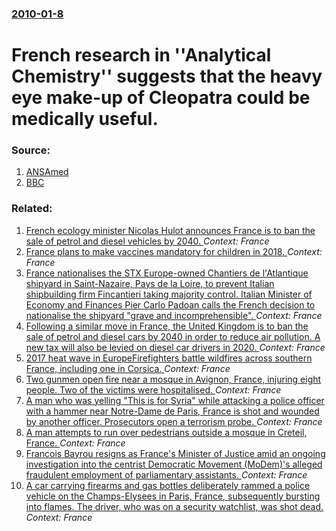 ### [2010-01-8](/news/2010/01/8/index.md)

# French research in ''Analytical Chemistry'' suggests that the heavy eye make-up of Cleopatra could be medically useful. 




### Source:

1. [ANSAmed](http://www.ansamed.info/en/top/ME13.XAM12193.html)
2. [BBC](http://news.bbc.co.uk/2/hi/health/8447851.stm)

### Related:

1. [French ecology minister Nicolas Hulot announces France is to ban the sale of petrol and diesel vehicles by 2040. ](/news/2017/07/6/french-ecology-minister-nicolas-hulot-announces-france-is-to-ban-the-sale-of-petrol-and-diesel-vehicles-by-2040.md) _Context: France_
2. [France plans to make vaccines mandatory for children in 2018. ](/news/2017/07/5/france-plans-to-make-vaccines-mandatory-for-children-in-2018.md) _Context: France_
3. [France nationalises the STX Europe-owned Chantiers de l'Atlantique shipyard in Saint-Nazaire, Pays de la Loire, to prevent Italian shipbuilding firm Fincantieri taking majority control. Italian Minister of Economy and Finances Pier Carlo Padoan calls the French decision to nationalise the shipyard "grave and incomprehensible". ](/news/2017/07/27/france-nationalises-the-stx-europe-owned-chantiers-de-l-atlantique-shipyard-in-saint-nazaire-pays-de-la-loire-to-prevent-italian-shipbuild.md) _Context: France_
4. [Following a similar move in France, the United Kingdom is to ban the sale of petrol and diesel cars by 2040 in order to reduce air pollution. A new tax will also be levied on diesel car drivers in 2020. ](/news/2017/07/25/following-a-similar-move-in-france-the-united-kingdom-is-to-ban-the-sale-of-petrol-and-diesel-cars-by-2040-in-order-to-reduce-air-pollution.md) _Context: France_
5. [2017 heat wave in EuropeFirefighters battle wildfires across southern France, including one in Corsica. ](/news/2017/07/25/2017-heat-wave-in-europepfirefighters-battle-wildfires-across-southern-france-including-one-in-corsica.md) _Context: France_
6. [Two gunmen open fire near a mosque in Avignon, France, injuring eight people. Two of the victims were hospitalised. ](/news/2017/07/2/two-gunmen-open-fire-near-a-mosque-in-avignon-france-injuring-eight-people-two-of-the-victims-were-hospitalised.md) _Context: France_
7. [A man who was yelling "This is for Syria" while attacking a police officer with a hammer near Notre-Dame de Paris, France is shot and wounded by another officer.  Prosecutors open a terrorism probe. ](/news/2017/06/6/a-man-who-was-yelling-this-is-for-syria-while-attacking-a-police-officer-with-a-hammer-near-notre-dame-de-paris-france-is-shot-and-wounde.md) _Context: France_
8. [A man attempts to run over pedestrians outside a mosque in Creteil, France. ](/news/2017/06/29/a-man-attempts-to-run-over-pedestrians-outside-a-mosque-in-cra-c-teil-france.md) _Context: France_
9. [Francois Bayrou resigns as France's Minister of Justice amid an ongoing investigation into the centrist Democratic Movement (MoDem)'s alleged fraudulent employment of parliamentary assistants. ](/news/2017/06/21/franassois-bayrou-resigns-as-france-s-minister-of-justice-amid-an-ongoing-investigation-into-the-centrist-democratic-movement-modem-s-alleg.md) _Context: France_
10. [A car carrying firearms and gas bottles deliberately rammed a police vehicle on the Champs-Elysees in Paris, France, subsequently bursting into flames. The driver, who was on a security watchlist, was shot dead. ](/news/2017/06/19/a-car-carrying-firearms-and-gas-bottles-deliberately-rammed-a-police-vehicle-on-the-champs-alysa-c-es-in-paris-france-subsequently-bursting.md) _Context: France_
